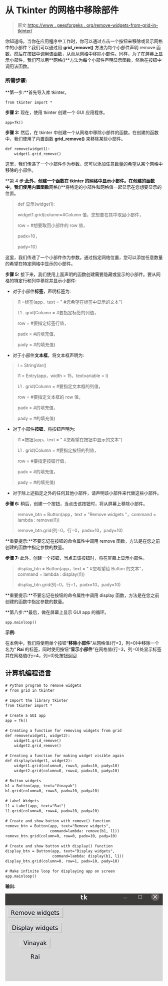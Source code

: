 # 从 Tkinter 的网格中移除部件

> 原文:[https://www . geesforgeks . org/remove-widgets-from-grid-in-tkinter/](https://www.geeksforgeeks.org/remove-widgets-from-grid-in-tkinter/)

你知道吗，当你在应用程序中工作时，你可以通过点击一个按钮来移除或显示网格中的小部件？我们可以通过用 **grid_remove()** 方法为每个小部件声明 remove 函数，然后在按钮中调用该函数，从而从网格中移除小部件。同样，为了在屏幕上显示小部件，我们可以用**网格()**方法为每个小部件声明显示函数，然后在按钮中调用该函数。

### 所需步骤:

**第一步:**首先导入库 tkinter。

```
from tkinter import *
```

**步骤 2:** 现在，使用 tkinter 创建一个 GUI 应用程序。

```
app=Tk()
```

**步骤 3:** 然后，在 tkinter 中创建一个从网格中移除小部件的函数。在创建的函数中，我们使用了内置函数 **grid_remove()** 来移除某些小部件。

```
def remove(widget1):
    widget1.grid_remove()
```

这里，我们传递了一个小部件作为参数。您可以添加任意数量的希望从某个网格中移除的小部件。

**第 4 步:**此外，创建一个函数在 tkinter 的网格中显示小部件。在创建的函数中，我们使用内置函数**网格()**将特定的小部件和网格值一起显示在您想要显示的位置。

> def 显示(widget1):
> 
> widget1.grid(column=#Column 值，您想要在其中取回小部件，
> 
> row = #想要取回小部件的 row 值，
> 
> padx=10，
> 
> pady=10）

这里，我们传递了一个小部件作为参数。通过指定网格位置，您可以添加任意数量的希望在特定网格中显示的小部件。

**步骤 5:** 接下来，我们使用上面声明的函数创建需要隐藏或显示的小部件。要从网格的特定行和列中移除并显示小部件:

*   对于小部件**标签**，声明标签为:

> l1 =标签(app，text = " #您希望在标签中显示的文本")
> 
> L1 . grid(Column = #要指定标签的列值，
> 
> row = #要指定标签行值，
> 
> padx = #的填充值，
> 
> pady = #的填充值)

*   对于小部件**文本框**，将文本框声明为:

> l = StringVar()
> 
> l1 = Entry(app，width = 15，textvariable = l)
> 
> L1 . grid(Column = #要指定文本框的列值，
> 
> row = #要指定文本框的 row 值，
> 
> padx = #的填充值，
> 
> pady = #的填充值)

*   对于小部件**按钮**，将按钮声明为:

> l1 =按钮(app，text = " #您希望在按钮中显示的文本")
> 
> L1 . grid(Column = #要指定按钮的列值，
> 
> row = #要指定按钮行值，
> 
> padx = #的填充值，
> 
> pady = #的填充值)

*   对于除上述指定之外的任何其他小部件，请声明该小部件来代替这些小部件。

**步骤 6:** 稍后，创建一个按钮，当点击该按钮时，将从屏幕上移除小部件。

> remove_btn = Button(app，text = "Remove widgets "，command = lambda : remove(l1))
> 
> remove_btn.grid(列=0，行=0，padx=10，pady=10)

**重要提示:**不要忘记在按钮的命令属性中调用 remove 函数，方法是在您之前创建的函数中指定参数的数量。

**步骤 7:** 此外，创建一个按钮，当点击该按钮时，将在屏幕上显示小部件。

> display_btn = Button(app，text = " #您希望给 Button 的文本"，command = lambda : display(l1))
> 
> display_btn.grid(列=0，行=1，padx=10，pady=10)

**重要提示:**不要忘记在按钮的命令属性中调用 display 函数，方法是在您之前创建的函数中指定参数的数量。

**第八步:**最后，做在屏幕上显示 GUI app 的循环。

```
app.mainloop()
```

**示例:**

在本例中，我们将使用单个按钮“**移除小部件**”从网格值(行=3，列=0)中移除一个名为“ **Rai** 的标签，同时使用按钮“**显示小部件**”在网格值(行=3，列=0)处显示标签并在网格值(行=4，列=0)处按钮返回

## 计算机编程语言

```
# Python program to remove widgets
# from grid in tkinter

# Import the library tkinter
from tkinter import *

# Create a GUI app
app = Tk()

# Creating a function for removing widgets from grid
def remove(widget1, widget2):
    widget1.grid_remove()
    widget2.grid_remove()

# Creating a function for making widget visible again
def display(widget1, widget2):
    widget1.grid(column=0, row=3, padx=10, pady=10)
    widget2.grid(column=0, row=4, padx=10, pady=10)

# Button widgets
b1 = Button(app, text="Vinayak")
b1.grid(column=0, row=3, padx=10, pady=10)

# Label Widgets
l1 = Label(app, text="Rai")
l1.grid(column=0, row=4, padx=10, pady=10)

# Create and show button with remove() function
remove_btn = Button(app, text="Remove widgets", 
                    command=lambda: remove(b1, l1))
remove_btn.grid(column=0, row=0, padx=10, pady=10)

# Create and show button with display() function
display_btn = Button(app, text="Display widgets",
                     command=lambda: display(b1, l1))
display_btn.grid(column=0, row=1, padx=10, pady=10)

# Make infinite loop for displaying app on screen
app.mainloop()
```

**输出:**

![remove widgets tkinter](img/b6dbcb70489d95936391f2114305d4d0.png)